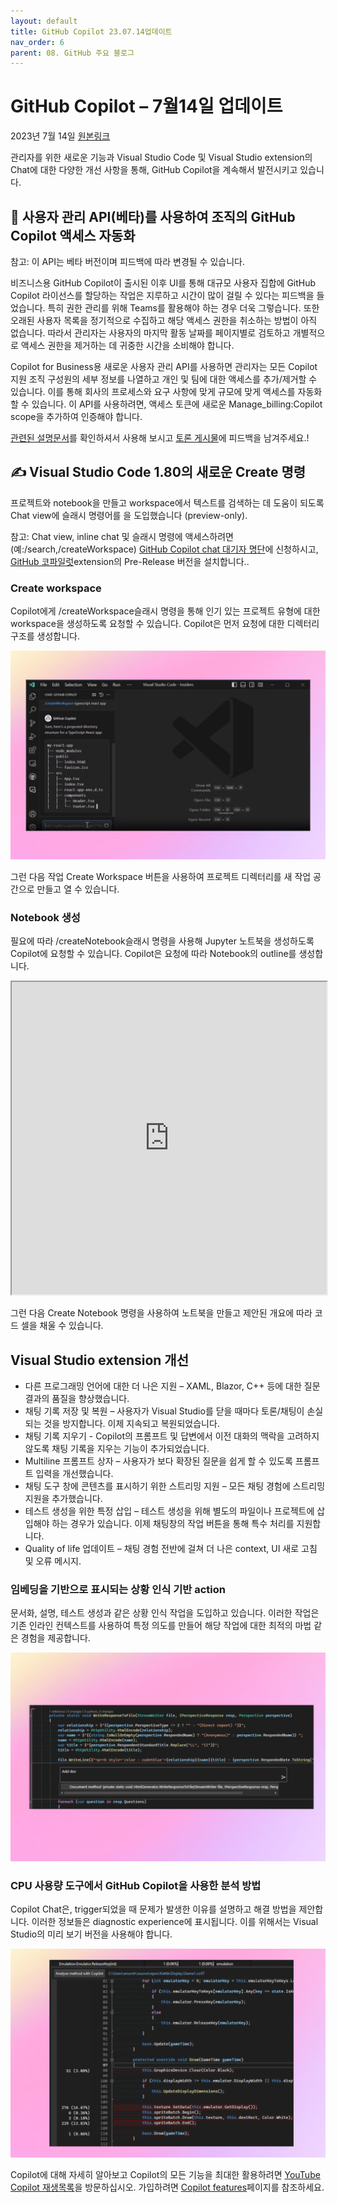 ```yaml
---
layout: default
title: GitHub Copilot 23.07.14업데이트
nav_order: 6
parent: 08. GitHub 주요 블로그
---
```


# **GitHub Copilot – 7월14일 업데이트**


2023년 7월 14일 [원본링크](https://github.blog/changelog/2023-07-14-github-copilot-july-14th-update/)

관리자를 위한 새로운 기능과 Visual Studio Code 및 Visual Studio extension의 Chat에 대한 다양한 개선 사항을 통해, GitHub Copilot을 계속해서 발전시키고 있습니다.

## 🤖 **사용자 관리 API(베타)를 사용하여 조직의 GitHub Copilot 액세스 자동화**

참고: 이 API는 베타 버전이며 피드백에 따라 변경될 수 있습니다.

비즈니스용 GitHub Copilot이 출시된 이후 UI를 통해 대규모 사용자 집합에 GitHub Copilot 라이선스를 할당하는 작업은 지루하고 시간이 많이 걸릴 수 있다는 피드백을 들었습니다. 특히 권한 관리를 위해 Teams를 활용해야 하는 경우 더욱 그렇습니다. 또한 오래된 사용자 목록을 정기적으로 수집하고 해당 액세스 권한을 취소하는 방법이 아직 없습니다. 따라서 관리자는 사용자의 마지막 활동 날짜를 페이지별로 검토하고 개별적으로 액세스 권한을 제거하는 데 귀중한 시간을 소비해야 합니다.

Copilot for Business용 새로운 사용자 관리 API를 사용하면 관리자는 모든 Copilot 지원 조직 구성원의 세부 정보를 나열하고 개인 및 팀에 대한 액세스를 추가/제거할 수 있습니다. 이를 통해 회사의 프로세스와 요구 사항에 맞게 규모에 맞게 액세스를 자동화할 수 있습니다. 이 API를 사용하려면, 액세스 토큰에 새로운 Manage\_billing:Copilot scope을 추가하여 인증해야 합니다.

[관련된 설명문서](https://docs.github.com/rest/copilot/copilot-for-business)를 확인하셔서 사용해 보시고 [토론 게시물](https://github.com/orgs/community/discussions/60780)에 피드백을 남겨주세요.!

## ✍️ **Visual Studio Code 1.80의 새로운 Create 명령**

프로젝트와 notebook을 만들고 workspace에서 텍스트를 검색하는 데 도움이 되도록 Chat view에 슬래시 명령어를 을 도입했습니다 (preview-only).

참고: Chat view, inline chat 및 슬래시 명령에 액세스하려면(예:/search,/createWorkspace) [GitHub Copilot chat 대기자 명단](https://github.com/github-copilot/chat_waitlist_signup/join)에 신청하시고, [GitHub 코파일럿](https://marketplace.visualstudio.com/items?itemName=GitHub.copilot)extension의 Pre-Release 버전을 설치합니다..

### **Create workspace**

Copilot에게 /createWorkspace슬래시 명령을 통해 인기 있는 프로젝트 유형에 대한 workspace을 생성하도록 요청할 수 있습니다. Copilot은 먼저 요청에 대한 디렉터리 구조를 생성합니다.

<img src="../assets/images/ch08/0714-1.webp">

그런 다음 작업 Create Workspace 버튼을 사용하여 프로젝트 디렉터리를 새 작업 공간으로 만들고 열 수 있습니다.

### **Notebook 생성**

필요에 따라 /createNotebook슬래시 명령을 사용해 Jupyter 노트북을 생성하도록 Copilot에 요청할 수 있습니다. Copilot은 요청에 따라 Notebook의 outline를 생성합니다.

<iframe src="https://github.blog/wp-content/uploads/2023/07/253334560-5bb79b3e-fba2-4b3b-a3de-91acd8227b5e.mp4" style="width:100%; height:500px;"></iframe>

그런 다음 Create Notebook 명령을 사용하여 노트북을 만들고 제안된 개요에 따라 코드 셀을 채울 수 있습니다.

## **Visual Studio extension 개선**

- 다른 프로그래밍 언어에 대한 더 나은 지원 – XAML, Blazor, C++ 등에 대한 질문 결과의 품질을 향상했습니다.
- 채팅 기록 저장 및 복원 – 사용자가 Visual Studio를 닫을 때마다 토론/채팅이 손실되는 것을 방지합니다. 이제 지속되고 복원되었습니다.
- 채팅 기록 지우기 - Copilot의 프롬프트 및 답변에서 이전 대화의 맥락을 고려하지 않도록 채팅 기록을 지우는 기능이 추가되었습니다.
- Multiline 프롬프트 상자 – 사용자가 보다 확장된 질문을 쉽게 할 수 있도록 프롬프트 입력을 개선했습니다.
- 채팅 도구 창에 콘텐츠를 표시하기 위한 스트리밍 지원 – 모든 채팅 경험에 스트리밍 지원을 추가했습니다.
- 테스트 생성을 위한 특정 삽입 – 테스트 생성을 위해 별도의 파일이나 프로젝트에 삽입해야 하는 경우가 있습니다. 이제 채팅창의 작업 버튼을 통해 특수 처리를 지원합니다.
- Quality of life 업데이트 – 채팅 경험 전반에 걸쳐 더 나은 context, UI 새로 고침 및 오류 메시지.

### **임베딩을 기반으로 표시되는 상황 인식 기반 action**

문서화, 설명, 테스트 생성과 같은 상황 인식 작업을 도입하고 있습니다. 이러한 작업은 기존 인라인 컨텍스트를 사용하여 특정 의도를 만들어 해당 작업에 대한 최적의 마법 같은 경험을 제공합니다.

<img src="../assets/images/ch08/0714-3.webp">

### **CPU 사용량 도구에서 GitHub Copilot을 사용한 분석 방법**

Copilot Chat은, trigger되었을 때 문제가 발생한 이유를 설명하고 해결 방법을 제안합니다. 이러한 정보들은 diagnostic experience에 표시됩니다. 이를 위해서는 Visual Studio의 미리 보기 버전을 사용해야 합니다.

<img src="../assets/images/ch08/0714-4.webp">

Copilot에 대해 자세히 알아보고 Copilot의 모든 기능을 최대한 활용하려면 [YouTube Copilot 재생목록](https://www.youtube.com/playlist?list=PL0lo9MOBetEHEHi9h0k_lPn0XZdEeYZDS)을 방문하십시오. 가입하려면 [Copilot features](https://github.com/features/copilot)페이지를 참조하세요.